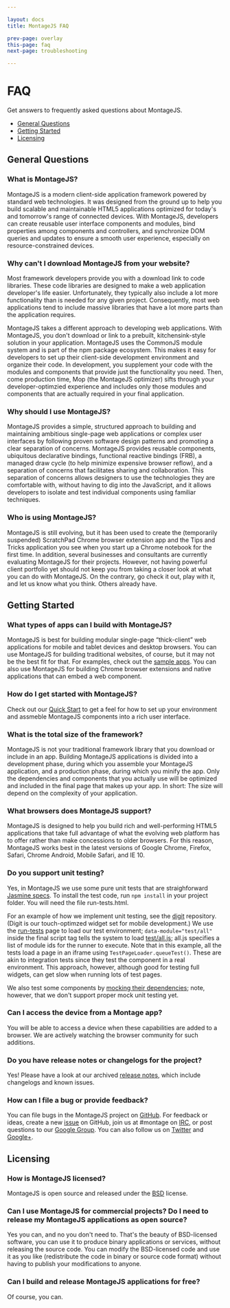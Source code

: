 ```yaml
---

layout: docs
title: MontageJS FAQ

prev-page: overlay
this-page: faq
next-page: troubleshooting

---
```



# FAQ

Get answers to frequently asked questions about MontageJS.

* [General Questions](#general)
* [Getting Started](#gs)
* [Licensing](#licensing)


## <a name="general"></a>General Questions

### What is MontageJS?
MontageJS is a modern client-side application framework powered by standard web technologies. It was designed from the ground up to help you build scalable and maintainable HTML5 applications optimized for today's and tomorrow's range of connected devices. With MontageJS, developers can create reusable user interface components and modules, bind properties among components and controllers, and synchronize DOM queries and updates to ensure a smooth user experience, especially on resource-constrained devices.

### Why can't I download MontageJS from your website?
Most framework developers provide you with a download link to code libraries. These code libraries are designed to make a web application developer's life easier. Unfortunately, they typically also include a lot more functionality than is needed for any given project. Consequently, most web applications tend to include massive libraries that have a lot more parts than the application requires.

MontageJS takes a different approach to developing web applications. With MontageJS, you don't download or link to a prebuilt, kitchensink-style solution in your application. MontageJS uses the CommonJS module system and is part of the npm package ecosystem. This makes it easy for developers to set up their client-side development environment and organize their code. In development, you supplement your code with the modules and components that provide just the functionality you need. Then, come production time, Mop (the MontageJS optimizer) sifts through your developer-optimzied experience and includes only those modules and components that are actually required in your final application.

### Why should I use MontageJS?
MontageJS provides a simple, structured approach to building and maintaining ambitious single-page web applications or complex user interfaces by following proven software design patterns and promoting a clear separation of concerns. MontageJS provides reusable components, ubiquitous declarative bindings, functional reactive bindings (FRB), a managed draw cycle (to help minimize expensive browser reflow), and a separation of concerns that facilitates sharing and collaboration. This separation of concerns allows designers to use the technologies they are comfortable with, without having to dig into the JavaScript, and it allows developers to isolate and test individual components using familiar techniques.

### Who is using MontageJS?
MontageJS is still evolving, but it has been used to create the (temporarily suspended) ScratchPad Chrome browser extension app and the Tips and Tricks application you see when you start up a Chrome notebook for the first time. In addition, several businesses and consultants are currently evaluating MontageJS for their projects. However, not having powerful client portfolio yet should not keep you from taking a closer look at what you can do with MontageJS. On the contrary, go check it out, play with it, and let us know what you think. Others already have.


## <a name="gs"></a>Getting Started

### What types of apps can I build with MontageJS?
MontageJS is best for building modular single-page “thick-client” web applications for mobile and tablet devices and desktop browsers. You can use MontageJS for building traditional websites, of course, but it may not be the best fit for that. For examples, check out the [sample apps](http://montagejs.org/apps/). You can also use MontageJS for building Chrome browser extensions and native applications that can embed a web component.

### How do I get started with MontageJS?
Check out our [Quick Start](http://montagejs.org/docs/montagejs-setup.html) to get a feel for how to set up your environment and assmeble MontageJS components into a rich user interface.

### What is the total size of the framework?
MontageJS is not your traditional framework library that you download or include in an app. Building MontageJS applications is divided into a development phase, during which you assemble your MontageJS application, and a production phase, during which you minify the app. Only the dependencies and components that you actually use will be optimized and included in the final page that makes up your app. In short: The size will depend on the complexity of your application.

### What browsers does MontageJS support?
MontageJS is designed to help you build rich and well-performing HTML5 applications that take full advantage of what the evolving web platform has to offer rather than make concessions to older browsers. For this reason, MontageJS works best in the latest versions of Google Chrome, Firefox, Safari, Chrome Android, Mobile Safari, and IE 10.

### Do you support unit testing?
Yes, in MontageJS we use some pure unit tests that are straighforward [Jasmine specs](https://github.com/montagejs/montage/blob/master/test/core/super-spec.js). To install the test code, run `npm install` in your project folder. You will need the file run-tests.html.

For an example of how we implement unit testing, see the [digit](https://github.com/montagejs/digit) repository. (Digit is our touch-optimzed widget set for mobile development.) We use the [run-tests](https://github.com/montagejs/digit/blob/master/run-tests.html) page to load our test environment; `data-module="test/all"` inside the final script tag tells the system to load [test/all.js](https://github.com/montagejs/digit/tree/master/test); all.js specifies a list of module ids for the runner to execute. Note that in this example, all the tests load a page in an iframe using `TestPageLoader.queueTest()`. These are akin to integration tests since they test the component in a real environment. This approach, however, although good for testing full widgets, can get slow when running lots of test pages.

We also test some components by [mocking their dependencies](https://github.com/montagejs/montage/blob/master/test/base/abstract-button-spec.js); note, however, that we don't support proper mock unit testing yet.

### Can I access the device from a Montage app?
You will be able to access a device when these capabilities are added to a browser. We are actively watching the browser community for such additions.

### Do you have release notes or changelogs for the project?
Yes! Please have a look at our archived [release notes](https://github.com/montagejs/montage/blob/master/CHANGES.md), which include changelogs and known issues.

### How can I file a bug or provide feedback?
You can file bugs in the MontageJS project on [GitHub](https://github.com/montagejs/montage/issues). For feedback or ideas, create a new [issue](https://github.com/montagejs/montage/issues) on GitHub, join us at #montage on [IRC](http://webchat.freenode.net/?channels=montage), or post questions to our [Google Group](https://groups.google.com/forum/?fromgroups#!forum/montagejs). You can also follow us on [Twitter](https://twitter.com/montage_js) and [Google+](https://plus.google.com/116915300739108010954/).


## <a name="licensing"></a>Licensing

### How is MontageJS licensed?
MontageJS is open source and released under the [BSD](https://github.com/montagejs/montage/blob/master/LICENSE.md) license.

### Can I use MontageJS for commercial projects? Do I need to release my MontageJS applications as open source?
Yes you can, and no you don't need to. That's the beauty of BSD-licensed software, you can use it to produce binary applications or services, without releasing the source code. You can modify the BSD-licensed code and use it as you like (redistribute the code in binary or source code format) without having to publish your modifications to anyone.

### Can I build and release MontageJS applications for free?
Of course, you can.


